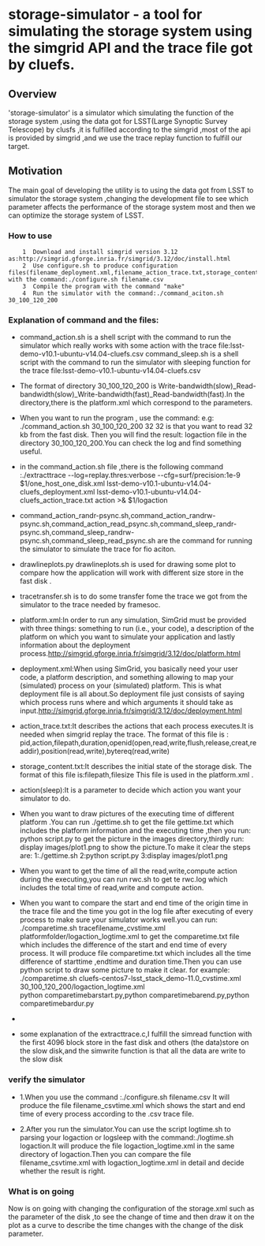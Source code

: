 # storage-simulator - a tool for simulating the storage system  using the simgrid API and the trace file  got by cluefs.

## Overview
'storage-simulator' is a simulator which simulating the function of the storage system ,using the data got for LSST(Large Synoptic Survey Telescope) by clusfs ,it is fulfilled according to the simgrid ,most of the api is provided by simgrid ,and we use the trace replay function to fulfill our target.

## Motivation
The main goal of developing the utility is to using the data got from LSST to simulator the storage system ,changing the development file to see which parameter affects the  performance of the storage system most and then we can optimize the storage system of LSST.

### How to use

		1  Download and install simgrid version 3.12  as:http://simgrid.gforge.inria.fr/simgrid/3.12/doc/install.html
		2  Use configure.sh to produce configuration files(filename_deployment.xml,filename_action_trace.txt,storage_content.txt,filename_csvtime.txt) with the command:./configure.sh filename.csv
		3  Compile the program with the command "make"
		4  Run the simulator with the command:./command_aciton.sh 30_100_120_200
### Explanation of command and the files:
*  command_action.sh is a shell script with the command to run the simulator which really works with some action with the trace file:lsst-demo-v10.1-ubuntu-v14.04-cluefs.csv 
   command_sleep.sh is a shell script with the command to run the simulator with sleeping function for the trace file:lsst-demo-v10.1-ubuntu-v14.04-cluefs.csv
* The format of directory 30_100_120_200 is Write-bandwidth(slow)_Read-bandwidth(slow)_Write-bandwidth(fast)_Read-bandwidth(fast).In the directory,there  is the platform.xml which correspond to the parameters.
* When you want to run the program , use the command:
 e.g: ./command_action.sh 30_100_120_200 32
32 is that you want to read 32 kb from the fast disk.
Then you will find the result: logaction file in the directory 30_100_120_200.You can check the log and find something useful.
* in the command_action.sh file ,there is the following command
:./extracttrace --log=replay.thres:verbose --cfg=surf/precision:1e-9 $1/one_host_one_disk.xml lsst-demo-v10.1-ubuntu-v14.04-cluefs_deployment.xml lsst-demo-v10.1-ubuntu-v14.04-cluefs_action_trace.txt action >& $1/logaction

* command_action_randr-psync.sh,command_action_randrw-psync.sh,command_action_read_psync.sh,command_sleep_randr-psync.sh,command_sleep_randrw-psync.sh,command_sleep_read_psync.sh are the command for running the simulator to simulate the trace for fio aciton.

* drawlineplots.py drawlineplots.sh is used for drawing some plot to compare how the application will work with different size store in the fast disk .

* tracetransfer.sh is to do some transfer fome the trace we got from the simulator to the trace needed by framesoc.

 * platform.xml:In order to run any simulation, SimGrid must be provided with three things: something to run (i.e., your code), a description of the platform on which you want to simulate your application and lastly information about the deployment process.http://simgrid.gforge.inria.fr/simgrid/3.12/doc/platform.html
 
 * deployment.xml:When using SimGrid, you basically need your user code, a platform description, and something allowing to map your (simulated) process on your (simulated) platform. This is what deployment file is all about.So deployment file just consists of saying which process runs where and which arguments it should take as input.http://simgrid.gforge.inria.fr/simgrid/3.12/doc/deployment.html
 
 * action_trace.txt:It describes the actions that each process executes.It is needed when simgrid replay the trace.
    The format of this file is :
    pid,action,filepath,duration,openid(open,read,write,flush,release,creat,readdir),position(read,write),bytereq(read,write)
     
 * storage_content.txt:It describes the initial state of the storage disk.
    The format of this file is:filepath,filesize
    This file is used in the platform.xml .

 * action(sleep):It is a parameter to decide which action you want your simulator to do.
* When you want to draw pictures of the executing time of different platform .You can run ./gettime.sh to get the file gettime.txt which includes the platform information and the executing time ,then you run: python script.py to get the picture in the images directory,thirdly run: display images/plot1.png to show the picture.To make it clear the steps are:
		1:./gettime.sh
		2:python script.py
		3:display images/plot1.png
* When you want to get the time of all the read,write,compute action during the executing,you can run rwc.sh to get te rwc.log which includes the total time of read,write and compute action.
* When you want to compare the start and end time of the origin time in the trace file and the time you got in the log file after executing of every process to make sure your simulator works well.you can run:
		 ./comparetime.sh tracefilename_cvstime.xml platformfolder/logaction_logtime.xml 
to get the comparetime.txt file which includes the difference of the start and end time of every process.
It will produce file comparetime.txt which includes all the time difference of starttime ,endtime and duration time.Then you can use python script to draw some picture to make it clear.
  for example: ./comparetime.sh cluefs-centos7-lsst_stack_demo-11.0_cvstime.xml 30_100_120_200/logaction_logtime.xml  
               python comparetimebarstart.py,python comparetimebarend.py,python comparetimebardur.py
* 
* some explanation of the extracttrace.c,I fulfill the simread function with the first 4096 block store in the fast disk and others (the data)store on the slow disk,and the simwrite function is that all the data are write to the slow disk

### verify the simulator
* 1.When you use the command :./configure.sh filename.csv
   It will produce the file filename_csvtime.xml which shows the start and end time of every process according to the .csv trace file.

* 2.After you run the simulator.You can use the script logtime.sh to parsing your logaction or logsleep with the command:./logtime.sh logaction.It will produce the file logaction_logtime.xml in the same directory of logaction.Then you can compare the file filename_csvtime.xml with logaction_logtime.xml in detail and decide whether the result is right.

### What is on going 
Now is on going with changing the configuration of the storage.xml such as the parameter of the disk ,to see the change of time and then draw it on the plot as a curve to describe the time changes with the change of the disk parameter.
